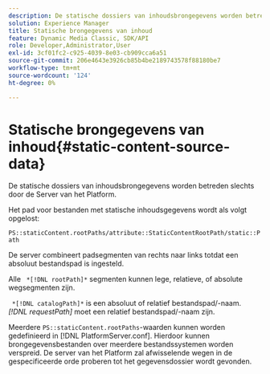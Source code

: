 ```yaml
---
description: De statische dossiers van inhoudsbrongegevens worden betreden slechts door de Server van het Platform.
solution: Experience Manager
title: Statische brongegevens van inhoud
feature: Dynamic Media Classic, SDK/API
role: Developer,Administrator,User
exl-id: 3cf01fc2-c925-4039-8e03-cb909cca6a51
source-git-commit: 206e4643e3926cb85b4be2189743578f88180be7
workflow-type: tm+mt
source-wordcount: '124'
ht-degree: 0%

---
```


# Statische brongegevens van inhoud{#static-content-source-data}

De statische dossiers van inhoudsbrongegevens worden betreden slechts door de Server van het Platform.

Het pad voor bestanden met statische inhoudsgegevens wordt als volgt opgelost:

`PS::staticContent.rootPaths/attribute::StaticContentRootPath/static::Path`

De server combineert padsegmenten van rechts naar links totdat een absoluut bestandspad is ingesteld.

Alle ` *[!DNL rootPath]*` segmenten kunnen lege, relatieve, of absolute wegsegmenten zijn.

` *[!DNL catalogPath]*` is een absoluut of relatief bestandspad/-naam. *[!DNL requestPath]* moet een relatief bestandspad/-naam zijn.

Meerdere `PS::staticContent.rootPaths`-waarden kunnen worden gedefinieerd in [!DNL PlatformServer.conf]. Hierdoor kunnen brongegevensbestanden over meerdere bestandssystemen worden verspreid. De server van het Platform zal afwisselende wegen in de gespecificeerde orde proberen tot het gegevensdossier wordt gevonden.
